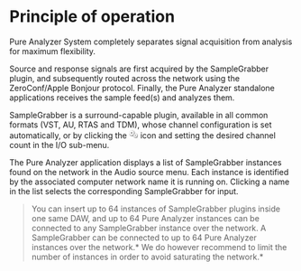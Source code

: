 # Principle of operation

Pure Analyzer System completely separates signal acquisition from analysis for maximum
flexibility.

Source and response signals are first acquired by the SampleGrabber plugin, and subsequently routed
across the network using the ZeroConf/Apple Bonjour protocol. Finally, the Pure Analyzer standalone
applications receives the sample feed(s) and analyzes them.

SampleGrabber is a surround-capable plugin, available in all common formats (VST, AU, RTAS and TDM),
whose channel configuration is set automatically, or by clicking the ![](include/Gear.png) icon
and setting the desired channel count in the I/O sub-menu.

The Pure Analyzer application displays a list of SampleGrabber instances found on the network in the <link
type="document" target="Audio source">Audio source</link> menu. Each instance is identified by the associated 
computer network name it is running on. Clicking a name in the list selects the corresponding SampleGrabber for input.

>You can insert up to 64 instances of SampleGrabber plugins inside one same DAW,
and up to 64 Pure Analyzer instances can be connected to any SampleGrabber instance over the
network. A SampleGrabber can be connected to up to 64 Pure Analyzer instances over the network.*
We do however recommend to limit the number of instances in order to avoid saturating the network.*